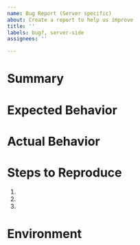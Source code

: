 ```yaml
---
name: Bug Report (Server specific)
about: Create a report to help us improve
title: ''
labels: bug?, server-side
assignees: ''

---
```


# Summary

<!-- Tell us what the bug is -->

# Expected Behavior

<!--- Tell us what should happen -->

# Actual Behavior

<!--- Tell us what happens instead of the expected behavior -->

# Steps to Reproduce

1.
2.
3.

# Environment

<!-- Tell us where on the platform it happens -->
<!-- e.g. your Node.js version, your OS -->
